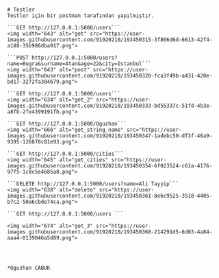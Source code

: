 ```

# Testler
Testler için bir postman tarafından yapılmıştır.

```GET http://127.0.0.1:5000/users```
<img width="643" alt="get" src="https://user-images.githubusercontent.com/91920210/193450315-3f866d6d-6613-42f4-a188-35b986dba917.png">

```POST http://127.0.0.1:5000/users?name=Bugra&surname=Atan&age=22&city=Istanbul```
<img width="643" alt="post" src="https://user-images.githubusercontent.com/91920210/193450320-fca3f49b-a431-420e-bd17-3272fa384679.png">

```GET http://127.0.0.1:5000/users```
<img width="634" alt="get_2" src="https://user-images.githubusercontent.com/91920210/193450333-bd55337c-51fd-4b3e-a8fb-2fe4399191fb.png">

```GET http://127.0.0.1:5000/Oguzhan```
<img width="666" alt="get_string_name" src="https://user-images.githubusercontent.com/91920210/193450347-1adebc50-df3f-46a9-9395-126878c81e93.png">

```GET http://127.0.0.1:5000/cities```
<img width="645" alt="get_cities" src="https://user-images.githubusercontent.com/91920210/193450354-6f023524-c61a-4176-97f5-1c8c5e4685a8.png">

```DELETE http://127.0.0.1:5000/users?name=Ali Tayyip```
<img width="638" alt="delete" src="https://user-images.githubusercontent.com/91920210/193450361-8e6c9525-3518-4405-b7c2-50a6cbde74ca.png">

```GET http://127.0.0.1:5000/users ```

<img width="674" alt="get_3" src="https://user-images.githubusercontent.com/91920210/193450368-214291d5-6d03-4a84-aaa4-0139046a5d09.png">




*Oguzhan CABUK
